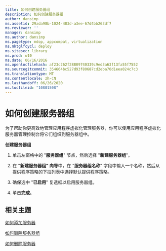 ```yaml
---
title: 如何创建服务器组
description: 如何创建服务器组
author: dansimp
ms.assetid: 29ada98b-1024-483d-a3ee-67d4bb263df7
ms.reviewer: ''
manager: dansimp
ms.author: dansimp
ms.pagetype: mdop, appcompat, virtualization
ms.mktglfcycl: deploy
ms.sitesec: library
ms.prod: w10
ms.date: 06/16/2016
ms.openlocfilehash: af23c262f28809740339c9ed3a63f13fa55f7552
ms.sourcegitcommit: 354664bc527d93f80687cd2eba70d1eea024c7c3
ms.translationtype: MT
ms.contentlocale: zh-CN
ms.lasthandoff: 06/26/2020
ms.locfileid: "10801508"
---
```

# 如何创建服务器组


为了帮助你更高效地管理应用程序虚拟化管理服务器，你可以使用应用程序虚拟化服务器管理控制台将它们组织到服务器组中。

**创建服务器组**

1.  单击左窗格中的 "**服务器组**" 节点，然后选择 "**新建服务器组**"。

2.  在 "**新建服务器组" 向导**中，在 "**服务器组名称**" 字段中输入一个名称，然后从提供程序策略的下拉列表中选择默认提供程序策略。

3.  确保选中 "**已启用**" 复选框以启用服务器组。

4.  单击**完成**。

## 相关主题


[如何添加服务器](how-to-add-a-server.md)

[如何删除服务器组](how-to-remove-a-server-group.md)

[如何删除服务器](how-to-remove-a-server.md)

 

 





